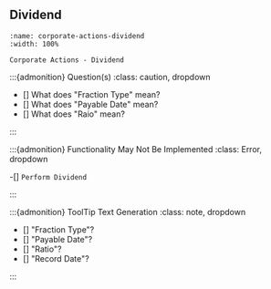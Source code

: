 

## Dividend




```{figure} ../../_static/solo_app/Corporate_Actions/Dividend/Dividend.png
:name: corporate-actions-dividend
:width: 100%

Corporate Actions - Dividend
```



:::{admonition} Question(s)
:class: caution, dropdown

- [] What does "Fraction Type" mean?
- [] What does "Payable Date" mean? 
- [] What does "Raio" mean?

:::



:::{admonition} Functionality May Not Be Implemented
:class: Error, dropdown

-[] ``Perform Dividend``

:::


:::{admonition} ToolTip Text Generation
:class: note, dropdown

- [] "Fraction Type"?
- [] "Payable Date"?
- [] "Ratio"?
- [] "Record Date"?


:::

